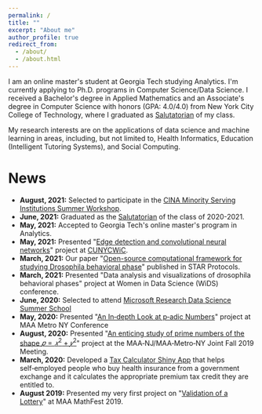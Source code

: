 ```yaml
---
permalink: /
title: ""
excerpt: "About me"
author_profile: true
redirect_from: 
  - /about/
  - /about.html
---
```



I am an online master's student at Georgia Tech studying Analytics. I'm currently applying to Ph.D. programs in Computer Science/Data Science. I received a Bachelor's degree in Applied Mathematics and an Associate's degree in Computer Science with honors (GPA: 4.0/4.0) from New York City College of Technology, where I graduated as [Salutatorian](https://www.citytech.cuny.edu/news/?id=1511) of my class.

 My research interests are on the applications of data science and machine learning in areas, including, but not limited to, Health Informatics, Education (Intelligent Tutoring Systems), and Social Computing. 



# News


- **August, 2021:** Selected to participate in the [CINA Minority Serving Institutions Summer Workshop](https://cina.gmu.edu/msi/).
- **June, 2021:** Graduated as the [Salutatorian](https://www.citytech.cuny.edu/news/?id=1511) of the class of 2020-2021.
- **May, 2021:** Accepted to Georgia Tech's online master's program in Analytics.
- **May, 2021:** Presented "[Edge detection and convolutional neural networks](https://raw.githack.com/XiaonaZhou/Edge_Detection_From_Scratch/main/Edge_detection_presention/edge_detection_presentation.html)" project at [CUNYCWiC](https://cuny-cwic.github.io/ACM-CUNY-CWiC-2021/conference.html). 
- **March, 2021:** Our paper "[Open-source computational framework for studying Drosophila behavioral phase](https://www.sciencedirect.com/science/article/pii/S2666166720302720?via%3Dihub)" published in STAR  Protocols. 
- **March, 2021:** Presented "Data analysis and visualizations of drosophila behavioral phases" project at Women in Data Science (WiDS) conference.
- **June, 2020:** Selected to attend [Microsoft Research Data Science Summer School](https://www.microsoft.com/en-us/research/academic-program/data-science-summer-school/)
- **May, 2020:** Presented "[An In‑depth Look at p‑adic Numbers](https://academicworks.cuny.edu/ny_pubs/573/)" project at MAA Metro NY Conference
- **August, 2020:** Presented "[An enticing study of prime numbers of the shape $𝑝 = 𝑥^2 + 𝑦^2$](https://academicworks.cuny.edu/ny_pubs/558/)" project at the MAA‑NJ/MAA‑Metro‑NY Joint Fall 2019 Meeting. 
- **March, 2020:** Developed a [Tax Calculator Shiny App](https://xiaonazhou.shinyapps.io/Obamacare_Calculator_Version_3/) that helps self‑employed people who buy health insurance from a government exchange and it calculates the appropriate premium tax credit they are entitled to.
- **August 2019:** Presented my very first project on "[Validation of a Lottery](https://xiaonazhou.shinyapps.io/NYC_Lottery_Presentation/)" at MAA MathFest 2019.







